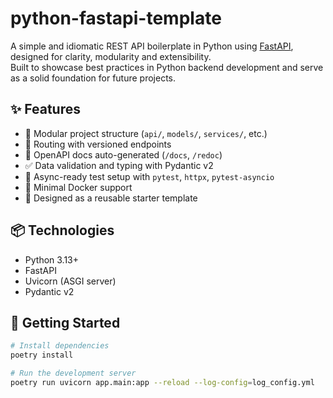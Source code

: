 # python-fastapi-template

A simple and idiomatic REST API boilerplate in Python using [FastAPI](https://fastapi.tiangolo.com/), designed for clarity, modularity and extensibility.  
Built to showcase best practices in Python backend development and serve as a solid foundation for future projects.

## ✨ Features

- 🧱 Modular project structure (`api/`, `models/`, `services/`, etc.)
- 🔀 Routing with versioned endpoints
- 📄 OpenAPI docs auto-generated (`/docs`, `/redoc`)
- ✅ Data validation and typing with Pydantic v2
- 🧪 Async-ready test setup with `pytest`, `httpx`, `pytest-asyncio`
- 🐳 Minimal Docker support
- 🧰 Designed as a reusable starter template

## 📦 Technologies

- Python 3.13+
- FastAPI
- Uvicorn (ASGI server)
- Pydantic v2

## 🚀 Getting Started

```bash
# Install dependencies
poetry install

# Run the development server
poetry run uvicorn app.main:app --reload --log-config=log_config.yml
```
